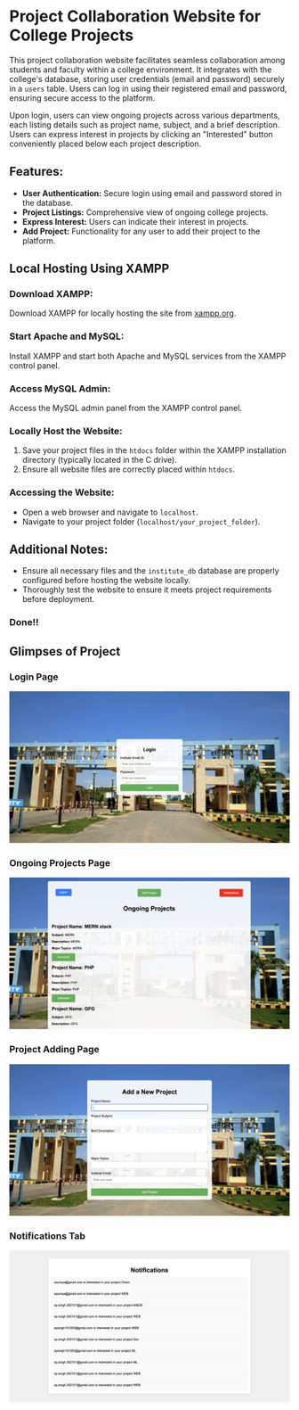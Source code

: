 # Project Collaboration Website for College Projects

This project collaboration website facilitates seamless collaboration among students and faculty within a college environment. It integrates with the college's database, storing user credentials (email and password) securely in a `users` table. Users can log in using their registered email and password, ensuring secure access to the platform.

Upon login, users can view ongoing projects across various departments, each listing details such as project name, subject, and a brief description. Users can express interest in projects by clicking an "Interested" button conveniently placed below each project description.

## Features:

- **User Authentication:** Secure login using email and password stored in the database.
- **Project Listings:** Comprehensive view of ongoing college projects.
- **Express Interest:** Users can indicate their interest in projects.
- **Add Project:** Functionality for any user to add their project to the platform.

## Local Hosting Using XAMPP

### Download XAMPP:

Download XAMPP for locally hosting the site from [xampp.org](https://xampp.org).

### Start Apache and MySQL:

Install XAMPP and start both Apache and MySQL services from the XAMPP control panel.

### Access MySQL Admin:

Access the MySQL admin panel from the XAMPP control panel.

### Locally Host the Website:

1. Save your project files in the `htdocs` folder within the XAMPP installation directory (typically located in the C drive).
2. Ensure all website files are correctly placed within `htdocs`.

### Accessing the Website:

- Open a web browser and navigate to `localhost`.
- Navigate to your project folder (`localhost/your_project_folder`).

## Additional Notes:

- Ensure all necessary files and the `institute_db` database are properly configured before hosting the website locally.
- Thoroughly test the website to ensure it meets project requirements before deployment.

### Done!!

## Glimpses of Project

### Login Page
![Login Page](https://github.com/Saumya101203/Project-collaboration-website/blob/main/Pictures/Login%20Page.png)

### Ongoing Projects Page
![Ongoing Projects](https://github.com/Saumya101203/Project-collaboration-website/blob/main/Pictures/Ongoing%20Projects%20View%20Page.png)

### Project Adding Page
![Add Project](https://github.com/Saumya101203/Project-collaboration-website/blob/main/Pictures/Project%20Adding%20Page.png)

### Notifications Tab
![Notifications Tab](https://github.com/Saumya101203/Project-collaboration-website/blob/main/Pictures/Notifications%20Tab.png)



